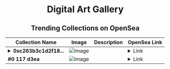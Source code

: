 <div align="center">

# Digital Art Gallery

## Trending Collections on OpenSea

| Collection Name                       | Image                                                                                     | Description                       | OpenSea Link                                                                                          |
|---------------------------------------|-------------------------------------------------------------------------------------------|-----------------------------------|--------------------------------------------------------------------------------------------------------|
| **<details><summary>0xc263b3c1d2f18...</summary>0xc263b3c1d2f18a572cf9e100fa42b344860760d4</details>** | ![Image](https://i2.seadn.io/base/0xe0e7932e6badbb888e9ab0beb33ebe0be1a9de78/53834f05a4c1a44a3127b0358dc117/f053834f05a4c1a44a3127b0358dc117.jpeg?w=200&auto=format) |  | <details><summary>Link</summary>[0xc263b3c1d2f18a572cf9e100fa42b344860760d4](https://opensea.io/collection/0xc263b3c1d2f18a572cf9e100fa42b344860760d4)</details> |
| **#0 117 d3ea** | ![Image](https://i2.seadn.io/base/0xe0e7932e6badbb888e9ab0beb33ebe0be1a9de78/53834f05a4c1a44a3127b0358dc117/f053834f05a4c1a44a3127b0358dc117.jpeg?w=200&auto=format) |  | <details><summary>Link</summary>[#0 117 d3ea](https://opensea.io/collection/0-117-d3ea)</details> |

</div>